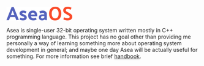 ![](docs/img/logo_small.png)

Asea is single-user 32-bit operating system written mostly in C++ programming language. This project has no goal other than providing me personally a way of learning something more about operating system development in general; and maybe one day Asea will be actually useful for something. For more information see brief [handbook](docs/handbook.md).

